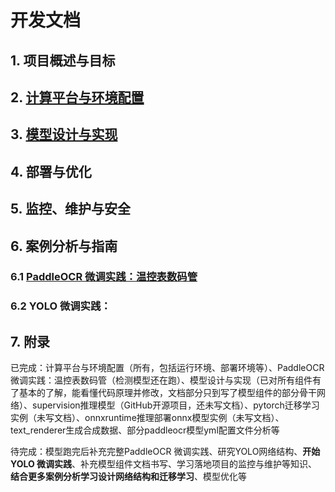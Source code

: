 # 开发文档

## 1. **项目概述与目标**

## 2. [**计算平台与环境配置**](LinksHub/dev_setup.html)

## 3. [**模型设计与实现**](LinksHub/model.html)

## 4. **部署与优化**

## 5. **监控、维护与安全**

## 6. **案例分析与指南**

### 6.1 [PaddleOCR 微调实践：温控表数码管](LinksHub/ppocr.html)

### 6.2 YOLO 微调实践：

## 7. **附录**



已完成：计算平台与环境配置（所有，包括运行环境、部署环境等）、PaddleOCR 微调实践：温控表数码管（检测模型还在跑）、模型设计与实现（已对所有组件有了基本的了解，能看懂代码原理并修改，文档部分只到写了模型组件的部分骨干网络）、supervision推理模型（GitHub开源项目，还未写文档）、pytorch迁移学习实例（未写文档）、onnxruntime推理部署onnx模型实例（未写文档）、text_renderer生成合成数据、部分paddleocr模型yml配置文件分析等

待完成：模型跑完后补充完整PaddleOCR 微调实践、研究YOLO网络结构、**开始YOLO 微调实践**、补充模型组件文档书写、学习落地项目的监控与维护等知识、**结合更多案例分析学习设计网络结构和迁移学习**、模型优化等
